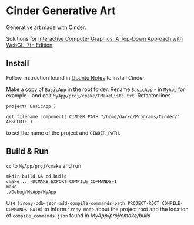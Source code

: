 # Cinder Generative Art

Generative art made with [Cinder](https://libcinder.org/docs/guides/linux-notes/ubuntu.html).

Solutions for [Interactive Computer Graphics: A Top-Down Approach with WebGL, 7th Edition](https://www.pearson.com/us/higher-education/product/Angel-Interactive-Computer-Graphics-A-Top-Down-Approach-with-Web-GL-7th-Edition/9780133574845.html).

## Install

Follow instruction found in [Ubuntu
Notes](https://libcinder.org/docs/guides/linux-notes/ubuntu.html) to install
Cinder.

Make a copy of `BasicApp` in the root folder. Rename `BasicApp` - in `MyApp` for
example - and edit `MyApp/proj/cmake/CMakeLists.txt`. Refactor lines

```
project( BasicApp )

get_filename_component( CINDER_PATH "/home/darko/Programs/Cinder/" ABSOLUTE )
```

to set the name of the project and `CINDER_PATH`.

## Build & Run

`cd` to `MyApp/proj/cmake` and run

```
mkdir build && cd build
cmake .. -DCMAKE_EXPORT_COMPILE_COMMANDS=1
make
./Debug/MyApp/MyApp
```

Use `(irony-cdb-json-add-compile-commands-path PROJECT-ROOT
COMPILE-COMMANDS-PATH)` to inform `irony-mode` about the project root and the
location of `compile_commands.json` found in *MyApp/proj/cmake/build*
